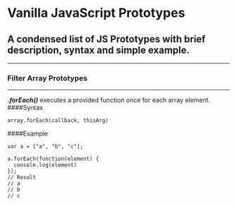 # Vanilla JavaScript Prototypes

## A condensed list of JS Prototypes with brief description, syntax and simple example.
---
### Filter Array Prototypes
---

***.forEach()***  executes a provided function once for each array element.
####Syntax
```
array.forEach(callback, thisArg)
```
####Example
```
var a = ["a", "b", "c"];

a.forEach(function(element) {
  console.log(element)
});
// Result
// a
// b
// c
```
